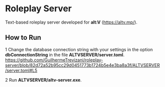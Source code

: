 # Roleplay Server

Text-based roleplay server developed for **alt:V** (https://altv.mp/).

## How to Run

1 Change the database connection string with your settings in the option **dbConnectionString** in the file **ALTVSERVER/server.toml**.
https://github.com/GuilhermeTrevizani/roleplay-server/blob/82d72a52b95cc29d0451773b1724b5e4e3ba8a3f/ALTVSERVER/server.toml#L5

2 Run **ALTVSERVER/altv-server.exe**.
